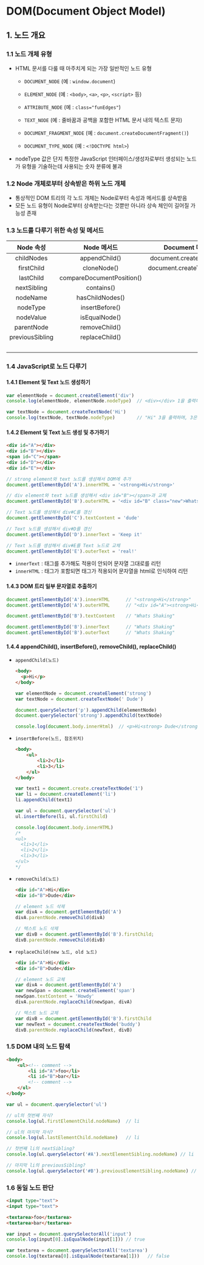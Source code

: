 # DOM(Document Object Model)

## 1. 노드 개요

### 1.1 노드 개체 유형

- HTML 문서를 다룰 때 마주치게 되는 가장 일반적인 노드 유형

  - `DOCUMENT_NODE` (예 : `window.document`)
  - `ELEMENT_NODE` (예 : `<body>`, `<a>`, `<p>`, `<script>` 등)
  - `ATTRIBUTE_NODE` (예 : `class="funEdges"`)
  - `TEXT_NODE` (예 : 줄바꿈과 공백을 포함한 HTML 문서 내의 텍스트 문자)
  - `DOCUMENT_FRAGMENT_NODE` (예 : `document.createDocumentFragment()`)

  - `DOCUMENT_TYPE_NODE` (예 : `<!DOCTYPE html>`)

- nodeType 값은 단지 특정한 JavaScript 인터페이스/생성자로부터 생성되는 노드가 유형을 기술하는데 사용되는 숫자 분류에 불과

### 1.2 Node 개체로부터 상속받은 하위 노드 개체

- 통상적인 DOM 트리의 각 노드 개체는 Node로부터 속성과 메서드를 상속받음
- 모든 노드 유형이 Node로부터 상속받는다는 것뿐만 아니라 상속 체인이 길어질 가능성 존재

### 1.3 노드를 다루기 위한 속성 및 메서드

|    Node 속성    |        Node 메서드        |      Document 메서드      |  HTML Element 속성   | HTML element 메서드  |
| :-------------: | :-----------------------: | :-----------------------: | :------------------: | :------------------: |
|   childNodes    |       appendChild()       | document.createElement()  |      innerHTML       | insertAdjacentHTML() |
|   firstChild    |        cloneNode()        | document.createTextNode() |      outerHTML       |                      |
|    lastChild    | compareDocumentPosition() |                           |     textContent      |                      |
|   nextSibling   |        contains()         |                           |      innerText       |                      |
|    nodeName     |      hasChildNodes()      |                           |      outerText       |                      |
|    nodeType     |      insertBefore()       |                           |  firstElementChild   |                      |
|    nodeValue    |       isEqualNode()       |                           |   lastElementChild   |                      |
|   parentNode    |       removeChild()       |                           |   nextElementChild   |                      |
| previousSibling |      replaceChild()       |                           | previousElementChild |                      |
|                 |                           |                           |       children       |                      |

### 1.4 JavaScript로 노드 다루기

#### 1.4.1 Element 및 Text 노드 생성하기

```javascript
var elementNode = document.createElement('div')
console.log(elementNode, elementNode.nodeType)	// <div></div> 1을 출력하며, 1은 element 노드를 가리킴

var textNode = document.createTextNode('Hi')
console.log(textNode, textNode.nodeType)		// "Hi" 3을 출력하며, 3은 text 노드를 가리킴
```

#### 1.4.2 Element 및 Text 노드 생성 및 추가하기

```html
<div id="A"></div>
<div id="B"></div>
<span id="C"></span>
<div id="D"></div>
<div id="E"></div>
```

```javascript
// strong element와 text 노드를 생성해서 DOM에 추가
document.getElementById('A').innerHTML = '<strong>Hi</strong>'

// div element와 text 노드를 생성해서 <div id="B"></span>과 교체
document.getElementById('B').outerHTML = '<div id="B" class="new">Whats Shaking</div>'

// Text 노드를 생성해서 div#C를 갱신
document.getElementById('C').textContent = 'dude'

// Text 노드를 생성해서 div#D를 갱신
document.getElementById('D').innerText = 'Keep it'

// Text 노드를 생성해서 div#E를 Text 노드로 교체
document.getElementById('E').outerText = 'real!'
```

- `innerText` : 태그를 추가해도 적용이 안되어 문자열 그대로를 리턴
- `innerHTML` : 태그가 포함되면 태그가 적용되어 문자열을 html로 인식하여 리턴

#### 1.4.3 DOM 트리 일부 문자열로 추출하기

```javascript
document.getElementById('A').innerHTML		// "<strong>Hi</strong>"
document.getElementById('A').outerHTML		// "<div id="A"><strong>Hi</strong></div>"

document.getElementById('B').textContent	// "Whats Shaking"

document.getElementById('B').innerText		// "Whats Shaking"
document.getElementById('B').outerText		// "Whats Shaking"
```

#### 1.4.4 appendChild(), insertBefore(), removeChild(), replaceChild()

- `appendChild(노드)`

  ```html
  <body>
  	<p>Hi</p>
  </body>
  ```

  ```javascript
  var elementNode = document.createElement('strong')
  var textNode = document.createTextNode(' Dude')
  
  document.querySelector('p').appendChild(elementNode)
  document.querySelector('strong').appendChild(textNode)
  
  console.log(document.body.innerHtml)	// <p>Hi<strong> Dude</strong></p>
  ```

- `insertBefore(노드, 참조위치)` 

  ```html
  <body>
      <ul>
          <li>2</li>
          <li>3</li>
      </ul>
  </body>
  ```

  ```javascript
  var text1 = document.create.createTextNode('1')
  var li = document.createElement('li')
  li.appendChild(text1)
  
  var ul = document.querySelector('ul')
  ul.insertBefore(li, ul.firstChild)
  
  console.log(document.body.innerHTML)
  /*
  <ul>
  	<li>1</li>
  	<li>2</li>
  	<li>3</li>
  </ul>
  */
  ```

- `removeChild(노드)`

  ```html
  <div id="A">Hi</div>
  <div id="B">Dude</div>
  ```

  ```javascript
  // element 노드 삭제
  var divA = document.getElementById('A')
  divA.parentNode.removeChild(divA)
  
  // 텍스트 노드 삭제
  var divB = document.getElementById('B').firstChild;
  divB.parentNode.removeChild(divB)
  ```

- `replaceChild(new 노드, old 노드)`

  ```html
  <div id="A">Hi</div>
  <div id="B">Dude</div>
  ```

  ```javascript
  // element 노드 교체
  var divA = document.getElementById('A')
  var newSpan = document.createElement('span')
  newSpan.textContent = 'Howdy'
  divA.parentNode.replaceChild(newSpan, divA)
  
  // 텍스트 노드 교체
  var divB = document.getElementById('B').firstChild
  var newText = document.createTextNode('buddy')
  divB.parentNode.replaceChild(newText, divB)
  ```

### 1.5 DOM 내의 노드 탐색

```html
<body>
    <ul><!-- comment -->
    	<li id="A">foo</li>
    	<li id="B">bar</li>
    	<!-- comment -->
	</ul>
</body>
```

```javascript
var ul = document.querySelector('ul')

// ul의 첫번째 자식?
console.log(ul.firstElementChild.nodeName)	// li

// ul의 마지막 자식?
console.log(ul.lastElementChild.nodeName)	// li

// 첫번째 li의 nextSibling?
console.log(ul.querySelector('#A').nextElementSibling.nodeName)	// li

// 마지막 li의 previousSibling?
console.log(ul.querySelector('#B').previousElementSibling.nodeName)	// li
```

### 1.6 동일 노드 판단

```html
<input type="text">
<input type="text">

<textarea>foo</textarea>
<textarea>bar</textarea>
```

```javascript
var input = document.querySelectorAll('input')
console.log(input[0].isEqualNode(input[1]))	// true

var textarea = document.querySelectorAll('textarea')
console.log(textarea[0].isEqualNode(textarea[1]))	// false
```



####  

